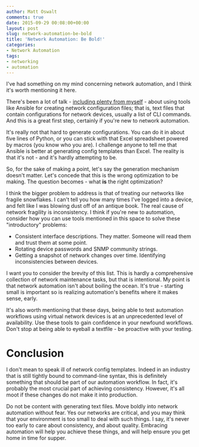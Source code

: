 ```yaml
---
author: Matt Oswalt
comments: true
date: 2015-09-29 00:08:00+00:00
layout: post
slug: network-automation-be-bold
title: 'Network Automation: Be Bold!'
categories:
- Network Automation
tags:
- networking
- automation
---
```


I've had something on my mind concerning network automation, and I think it's worth mentioning it here.

There's been a lot of talk - [including plenty from myself](https://github.com/Mierdin/nwkauto) - about using tools like Ansible for creating network configuration files; that is, text files that contain configurations for network devices, usually a list of CLI commands. And this is a great first step, certainly if you're new to network automation.

It's really not that hard to generate configurations. You can do it in about five lines of Python, or you can stick with that Excel spreadsheet powered by macros (you know who you are). I challenge anyone to tell me that Ansible is better at generating config templates than Excel. The reality is that it's not - and it's hardly attempting to be.

So, for the sake of making a point, let's say the generation mechanism doesn't matter. Let's concede that this is the wrong optimization to be making. The question becomes - what **is** the right optimization?

I think the bigger problem to address is that of treating our networks like fragile snowflakes. I can't tell you how many times I've logged into a device, and felt like I was blowing dust off of an antique book. The real cause of network fragility is inconsistency. I think if you're new to automation, consider how you can use tools mentioned in this space to solve these "introductory" problems:

- Consistent interface descriptions. They matter. Someone will read them and trust them at some point.
- Rotating device passwords and SNMP community strings.
- Getting a snapshot of network changes over time. Identifying inconsistencies between devices.

I want you to consider the brevity of this list. This is hardly a comprehensive collection of network maintenance tasks, but that is intentional. My point is that network automation isn't about boiling the ocean. It's true - starting small is important so is realizing automation's benefits where it makes sense, early.

It's also worth mentioning that these days, being able to test automation workflows using virtual network devices is at an unprecedented level of availability. Use these tools to gain confidence in your newfound workflows. Don't stop at being able to eyeball a textfile - be proactive with your testing.

# Conclusion

I don't mean to speak ill of network config templates. Indeed in an industry that is still tightly bound to command-line syntax, this is definitely something that should be part of our automation workflow. In fact, it's probably the most crucial part of achieving consistency. However, it's all moot if these changes do not make it into production.

Do not be content with generating text files. Move boldly into network automation without fear. Yes our networks are critical, and you may think that your environment is too small to deal with such things. I say, it's never too early to care about consistency, and about quality. Embracing automation will help you achieve these things, and will help ensure you get home in time for supper.
